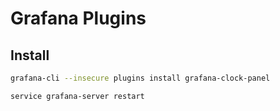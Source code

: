 # Grafana Plugins

## Install

```sh
grafana-cli --insecure plugins install grafana-clock-panel
```

```sh
service grafana-server restart
```
